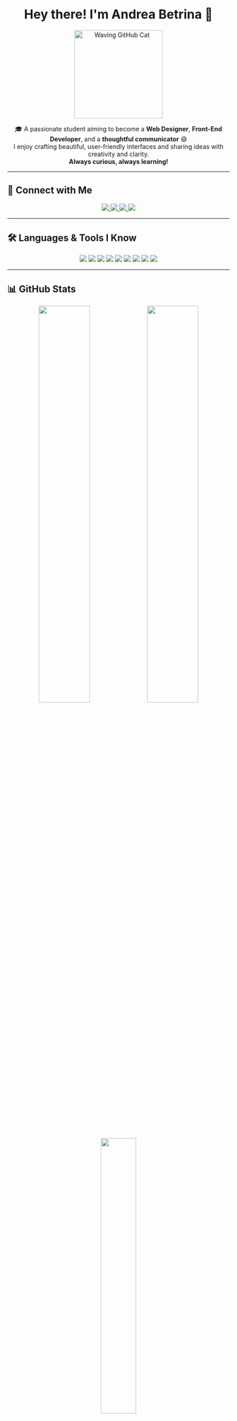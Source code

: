 <!-- README START -->

<h1 align="center">Hey there! I'm Andrea Betrina 👋</h1>

<p align="center">
  <img src="https://octodex.github.com/images/welcometocat.gif" width="200" alt="Waving GitHub Cat" />
</p>

<p align="center">
  🎓 A passionate student aiming to become a <strong>Web Designer</strong>, <strong>Front-End Developer</strong>, and a <strong>thoughtful communicator</strong> 😄 <br>
  I enjoy crafting beautiful, user-friendly interfaces and sharing ideas with creativity and clarity.<br>
  <strong>Always curious, always learning!</strong>
</p>

---

## 🌸 Connect with Me

<p align="center">
  <a href="https://instagram.com/.andreaaaaaa" target="_blank">
    <img src="https://img.shields.io/badge/Instagram-E4405F?style=for-the-badge&logo=instagram&logoColor=white" />
  </a>
  <a href="https://www.linkedin.com/in/andrea-betrina" target="_blank">
    <img src="https://img.shields.io/badge/LinkedIn-EA4C89?style=for-the-badge&logo=linkedin&logoColor=white" />
  </a>
  <a href="https://github.com/andreabetrina" target="_blank">
    <img src="https://img.shields.io/badge/GitHub-FF5E99?style=for-the-badge&logo=github&logoColor=white" />
  </a>
  <a href="mailto:andreabetrina06@gmail.com">
    <img src="https://img.shields.io/badge/Email-FCB1C1?style=for-the-badge&logo=gmail&logoColor=white" />
  </a>
</p>

---

## 🛠️ Languages & Tools I Know

<p align="center">
  <img src="https://img.shields.io/badge/Python-F2A1B3?style=for-the-badge&logo=python&logoColor=white" />
  <img src="https://img.shields.io/badge/C-E26A85?style=for-the-badge&logo=c&logoColor=white" />
  <img src="https://img.shields.io/badge/HTML5-FF9AA2?style=for-the-badge&logo=html5&logoColor=white" />
  <img src="https://img.shields.io/badge/CSS3-FFA3C2?style=for-the-badge&logo=css3&logoColor=white" />
  <img src="https://img.shields.io/badge/Java-F78FB3?style=for-the-badge&logo=java&logoColor=white" />
  <img src="https://img.shields.io/badge/SQL-FF7EB3?style=for-the-badge&logo=postgresql&logoColor=white" />
  <img src="https://img.shields.io/badge/Canva-FED6E3?style=for-the-badge&logo=canva&logoColor=white" />
  <img src="https://img.shields.io/badge/Git-F06292?style=for-the-badge&logo=git&logoColor=white" />
  <img src="https://img.shields.io/badge/GitHub-F48FB1?style=for-the-badge&logo=github&logoColor=white" />
</p>

---

## 📊 GitHub Stats

<p align="center">
  <img src="https://github-readme-stats.vercel.app/api?username=andreabetrina&show_icons=true&theme=rose_pine&hide_border=true" width="48%" />
  <img src="https://github-readme-streak-stats.herokuapp.com/?user=andreabetrina&theme=rose_pine&hide_border=true" width="48%" />
</p>

<p align="center">
  <img src="https://github-readme-stats.vercel.app/api/top-langs/?username=andreabetrina&layout=compact&theme=rose_pine&hide_border=true" width="40%" />
</p>

---

## 🏆 GitHub Trophies

<p align="center">
  <img src="https://github-profile-trophy.vercel.app/?username=andreabetrina&theme=rose_pine&no-bg=true&no-frame=true" />
</p>

---

## ✨ Fun Facts & Hobbies

- 🎙️ I love communicating and expressing ideas clearly  
- 🌱 Always learning new tools, tricks, and technologies  
- 🎨 Enjoy turning ideas into simple, elegant designs  
- 🤝 Happy to stay connected with like-minded creators!

<p align="center">
  <img src="https://media.giphy.com/media/l0MYu5X5p0fndxJVe/giphy.gif" width="200" alt="Happy to stay connected" />
</p>

---

<!-- README END -->
